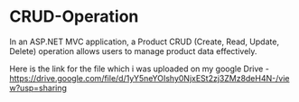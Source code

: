 # CRUD-Operation
In an ASP.NET MVC application, a Product CRUD (Create, Read, Update, Delete) operation allows users to manage product data effectively.

Here is the link for the file which i was uploaded on my google Drive - https://drive.google.com/file/d/1yY5neYOIshy0NjxESt2zj3ZMz8deH4N-/view?usp=sharing
